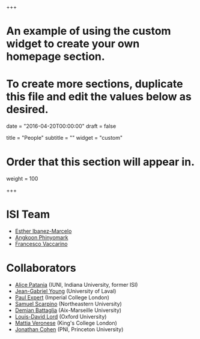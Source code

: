 +++
# An example of using the custom widget to create your own homepage section.
# To create more sections, duplicate this file and edit the values below as desired.

date = "2016-04-20T00:00:00"
draft = false

title = "People"
subtitle = ""
widget = "custom"

# Order that this section will appear in.
weight = 100

+++

# ISI Team
- [Esther Ibanez-Marcelo](https://sites.google.com/site/estherib4n3z/)
- [Angkoon Phinyomark](http://www.angkoon-phinyomark.com/)
- [Francesco Vaccarino](https://www.isi.it/en/people/francesco-vaccarino)

# Collaborators
- [Alice Patania](http://apatania.altervista.org/) (IUNI, Indiana University, former ISI) 
- [Jean-Gabriel Young](http://www.jgyoung.ca/) (University of Laval)
- [Paul Expert](https://scholar.google.com/citations?user=HfhPMBoAAAAJ&hl=en) (Imperial College London)
- [Samuel Scarpino](http://scarpino.github.io/) (Northeastern University)
- [Demian Battaglia](http://www.demian-battaglia.net/Demian_Battaglias_homepage/Home.html) (Aix-Marseille University)
- [Louis-David Lord](https://www.psych.ox.ac.uk/team/louis-david-lord) (Oxford University)
- [Mattia Veronese](https://kclpure.kcl.ac.uk/portal/mattia.veronese.html) (King's College London)
- [Jonathan Cohen](https://pni.princeton.edu/faculty/jonathan-cohen) (PNI, Princeton University)

